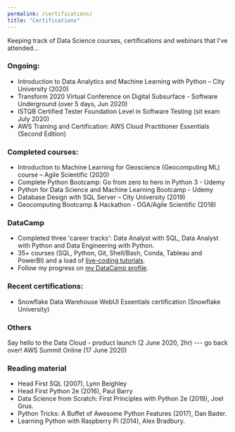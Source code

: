 ```yaml
---
permalink: /certifications/
title: "Certifications"
---
```

Keeping track of Data Science courses, certifications and webinars that I've attended...

### Ongoing:
- Introduction to Data Analytics and Machine Learning with Python – City University (2020) 
- Transform 2020 Virtual Conference on Digital Subsurface - Software Underground (over 5 days, Jun 2020)
- ISTQB Certified Tester Foundation Level in Software Testing (sit exam July 2020)
- AWS Training and Certification: AWS Cloud Practitioner Essentials (Second Edition)

### Completed courses:
- Introduction to Machine Learning for Geoscience (Geocomputing ML) course – Agile Scientific (2020)
- Complete Python Bootcamp: Go from zero to hero in Python 3 - Udemy
- Python for Data Science and Machine Learning Bootcamp - Udemy
- Database Design with SQL Server – City University (2019)
- Geocomputing Bootcamp & Hackathon - OGA/Agile Scientific (2018)

### DataCamp
- Completed three 'career tracks': Data Analyst with SQL, Data Analyst with Python and Data Engineering with Python.
- 35+ courses (SQL, Python, Git, Shell/Bash, Conda, Tableau and PowerBI) and a load of <a href="./_posts/2020-06-05-datacamp-live-training.md">live-coding tutorials</a>.
- Follow my progress on <a href="https://www.datacamp.com/profile/alanw" target="_blank">my DataCamp profile</a>.

### Recent certifications:
- Snowflake Data Warehouse WebUI Essentials certification (Snowflake University)

### Others
Say hello to the Data Cloud - product launch (2 June 2020, 2hr) --- go back over!
AWS Summit Online (17 June 2020)

### Reading material
- Head First SQL (2007), Lynn Beighley
- Head First Python 2e (2016), Paul Barry
- Data Science from Scratch: First Principles with Python 2e (2019), Joel Grus.
- Python Tricks: A Buffet of Awesome Python Features (2017), Dan Bader.
- Learning Python with Raspberry Pi (2014), Alex Bradbury.